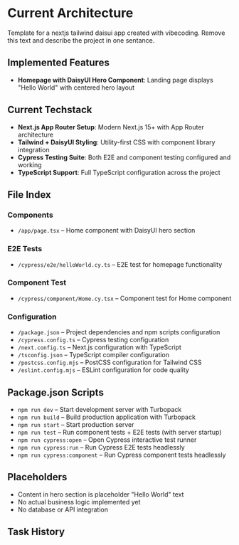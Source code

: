 # Current Architecture

Template for a nextjs tailwind daisui app created with vibecoding. Remove this text and describe the project in one sentance.

## Implemented Features

- **Homepage with DaisyUI Hero Component**: Landing page displays "Hello World" with centered hero layout

## Current Techstack

- **Next.js App Router Setup**: Modern Next.js 15+ with App Router architecture
- **Tailwind + DaisyUI Styling**: Utility-first CSS with component library integration
- **Cypress Testing Suite**: Both E2E and component testing configured and working
- **TypeScript Support**: Full TypeScript configuration across the project

## File Index

### Components

- `/app/page.tsx` – Home component with DaisyUI hero section

### E2E Tests

- `/cypress/e2e/helloWorld.cy.ts` – E2E test for homepage functionality

### Component Test

- `/cypress/component/Home.cy.tsx` – Component test for Home component

### Configuration

- `/package.json` – Project dependencies and npm scripts configuration
- `/cypress.config.ts` – Cypress testing configuration
- `/next.config.ts` – Next.js configuration with TypeScript
- `/tsconfig.json` – TypeScript compiler configuration
- `/postcss.config.mjs` – PostCSS configuration for Tailwind CSS
- `/eslint.config.mjs` – ESLint configuration for code quality

## Package.json Scripts

- `npm run dev` – Start development server with Turbopack
- `npm run build` – Build production application with Turbopack
- `npm run start` – Start production server
- `npm run test` – Run component tests + E2E tests (with server startup)
- `npm run cypress:open` – Open Cypress interactive test runner
- `npm run cypress:run` – Run Cypress E2E tests headlessly
- `npm run cypress:component` – Run Cypress component tests headlessly

## Placeholders

- Content in hero section is placeholder "Hello World" text
- No actual business logic implemented yet
- No database or API integration

## Task History
